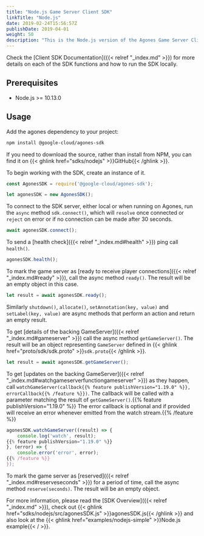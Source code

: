 ```yaml
---
title: "Node.js Game Server Client SDK"
linkTitle: "Node.js"
date: 2019-02-24T15:56:57Z
publishDate: 2019-04-01
weight: 50
description: "This is the Node.js version of the Agones Game Server Client SDK."
---
```


Check the [Client SDK Documentation]({{< relref "_index.md" >}}) for more details on each of the SDK functions and how to run the SDK locally.

## Prerequisites

- Node.js >= 10.13.0

## Usage

Add the agones dependency to your project:

```sh
npm install @google-cloud/agones-sdk
```

If you need to download the source, rather than install from NPM, you can find it on 
{{< ghlink href="sdks/nodejs" >}}GitHub{{< /ghlink >}}.

To begin working with the SDK, create an instance of it.

```javascript
const AgonesSDK = require('@google-cloud/agones-sdk');

let agonesSDK = new AgonesSDK();
```

To connect to the SDK server, either local or when running on Agones, run the `async` method `sdk.connect()`, which will
`resolve` once connected or `reject` on error or if no connection can be made after 30 seconds.

```javascript
await agonesSDK.connect();
```

To send a [health check]({{< relref "_index.md#health" >}}) ping call `health()`.

```javascript
agonesSDK.health();
```

To mark the game server as [ready to receive player connections]({{< relref "_index.md#ready" >}}), call the async method `ready()`. The result will be an empty object in this case.

```javascript
let result = await agonesSDK.ready();
```

Similarly `shutdown()`, `allocate()`, `setAnnotation(key, value)` and `setLabel(key, value)` are async methods that perform an action and return an empty result.

To get [details of the backing GameServer]({{< relref "_index.md#gameserver" >}}) call the async method
`getGameServer()`. The result will be an object representing `GameServer` defined
in {{< ghlink href="proto/sdk/sdk.proto" >}}`sdk.proto`{{< /ghlink >}}.

```javascript
let result = await agonesSDK.getGameServer();
```

To get [updates on the backing GameServer]({{< relref "_index.md#watchgameserverfunctiongameserver" >}}) as they happen, call `watchGameServer(callback{{% feature publishVersion="1.19.0" %}}, errorCallback{{% /feature %}})`. The callback will be called with a parameter matching the result of `getGameServer()`.{{% feature publishVersion="1.19.0" %}} The error callback is optional and if provided will receive an error whenever emitted from the watch stream.{{% /feature %}}

```javascript
agonesSDK.watchGameServer((result) => {
	console.log('watch', result);
{{% feature publishVersion="1.19.0" %}}
}, (error) => {
	console.error('error', error);
{{% /feature %}}
});
```

To mark the game server as [reserved]({{< relref "_index.md#reserveseconds" >}}) for a period of time, call the async method `reserve(seconds)`. The result will be an empty object.

For more information, please read the [SDK Overview]({{< relref "_index.md" >}}), check out {{< ghlink href="sdks/nodejs/src/agonesSDK.js" >}}agonesSDK.js{{< /ghlink >}} and also look at the {{< ghlink href="examples/nodejs-simple" >}}Node.js example{{< / >}}.
